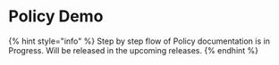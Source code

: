 # Policy Demo

{% hint style="info" %}
Step by step flow of Policy documentation is in Progress. Will be released in the upcoming releases.
{% endhint %}
